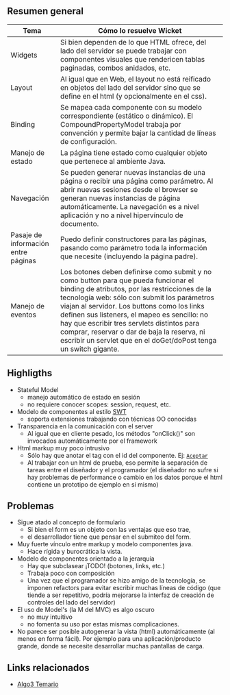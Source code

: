 Resumen general
---------------

| Tema                                | Cómo lo resuelve Wicket                                                                                                                                                                                                                                                                                                                                                                                                                               |
|-------------------------------------|-------------------------------------------------------------------------------------------------------------------------------------------------------------------------------------------------------------------------------------------------------------------------------------------------------------------------------------------------------------------------------------------------------------------------------------------------------|
| Widgets                             | Si bien dependen de lo que HTML ofrece, del lado del servidor se puede trabajar con componentes visuales que rendericen tablas paginadas, combos anidados, etc.                                                                                                                                                                                                                                                                                       |
| Layout                              | Al igual que en Web, el layout no está reificado en objetos del lado del servidor sino que se define en el html (y opcionalmente en el css).                                                                                                                                                                                                                                                                                                          |
| Binding                             | Se mapea cada componente con su modelo correspondiente (estático o dinámico). El CompoundPropertyModel trabaja por convención y permite bajar la cantidad de líneas de configuración.                                                                                                                                                                                                                                                                 |
| Manejo de estado                    | La página tiene estado como cualquier objeto que pertenece al ambiente Java.                                                                                                                                                                                                                                                                                                                                                                          |
| Navegación                          | Se pueden generar nuevas instancias de una página o recibir una página como parámetro. Al abrir nuevas sesiones desde el browser se generan nuevas instancias de página automáticamente. La navegación es a nivel aplicación y no a nivel hipervínculo de documento.                                                                                                                                                                                  |
| Pasaje de información entre páginas | Puedo definir constructores para las páginas, pasando como parámetro toda la información que necesite (incluyendo la página padre).                                                                                                                                                                                                                                                                                                                   |
| Manejo de eventos                   | Los botones deben definirse como submit y no como button para que pueda funcionar el binding de atributos, por las restricciones de la tecnología web: sólo con submit los parámetros viajan al servidor. Los buttons como los links definen sus listeners, el mapeo es sencillo: no hay que escribir tres servlets distintos para comprar, reservar o dar de baja la reserva, ni escribir un servlet que en el doGet/doPost tenga un switch gigante. |

Highligths
----------

-   Stateful Model
    -   manejo automático de estado en sesión
    -   no requiere conocer scopes: session, request, etc.
-   Modelo de componentes al estilo [SWT](jface--controles-y-binding.md)
    -   soporta extensiones trabajando con técnicas OO conocidas
-   Transparencia en la comunicación con el server
    -   Al igual que en cliente pesado, los métodos "onClick()" son invocados automáticamente por el framework
-   Html markup muy poco intrusivo
    -   Sólo hay que anotar el tag con el id del componente. Ej: <a wicket:id="aceptar" href="#">`Aceptar`</a>
    -   Al trabajar con un html de prueba, eso permite la separación de tareas entre el diseñador y el programador (el diseñador no sufre si hay problemas de performance o cambio en los datos porque el html contiene un prototipo de ejemplo en sí mismo)

Problemas
---------

-   Sigue atado al concepto de formulario
    -   Si bien el form es un objeto con las ventajas que eso trae,
    -   el desarrollador tiene que pensar en el submiteo del form.
-   Muy fuerte vínculo entre markup y modelo componentes java.
    -   Hace rígida y burocrática la vista.
-   Modelo de componentes orientado a la jerarquía
    -   Hay que subclasear ¡TODO! (botones, links, etc.)
    -   Trabaja poco con composición
    -   Una vez que el programador se hizo amigo de la tecnología, se imponen refactors para evitar escribir muchas líneas de código (que tiende a ser repetitivo, podría mejorarse la interfaz de creación de controles del lado del servidor)
-   El uso de Model's (la M del MVC) es algo oscuro
    -   no muy intuitivo
    -   no fomenta su uso por estas mismas complicaciones.
-   No parece ser posible autogenerar la vista (html) automáticamente (al menos en forma fácil). Por ejemplo para una aplicación/producto grande, donde se necesite desarrollar muchas pantallas de carga.

Links relacionados
------------------

-   [Algo3 Temario](algo3-temario.md)

